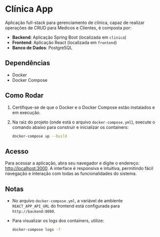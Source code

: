 # Clínica App

Aplicação full-stack para gerenciamento de clínica, capaz de realizar operações de CRUD para Medicos e Clientes, é composta por:

- **Backend**: Aplicação Spring Boot (localizada em `clinica`)
- **Frontend**: Aplicação React (localizada em `frontend`)
- **Banco de Dados**: PostgreSQL

## Dependências

- Docker
- Docker Compose

## Como Rodar

1. Certifique-se de que o Docker e o Docker Compose estão instalados e em execução.
2. Na raiz do projeto (onde está o arquivo `docker-compose.yml`), execute o comando abaixo para construir e inicializar os containers:

    ```bash
    docker-compose up --build
    ```
## Acesso

Para acessar a aplicação, abra seu navegador e digite o endereço: [http://localhost:3000](http://localhost:3000). A interface é responsiva e intuitiva, permitindo fácil navegação e interação com todas as funcionalidades do sistema.

## Notas

- No arquivo `docker-compose.yml`, a variável de ambiente `REACT_APP_API_URL` do frontend está configurada para `http://backend:8080`.
- Para visualizar os logs dos containers, utilize:

    ```bash
    docker-compose logs -f
    ```

